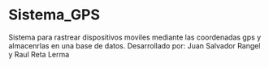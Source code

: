 # Sistema_GPS
Sistema para rastrear dispositivos moviles mediante las coordenadas gps y almacenrlas en una base de datos.
Desarrollado por: Juan Salvador Rangel  y Raul Reta Lerma
